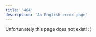 ```yaml
---
title: '404'
description: 'An English error page'
---
```


Unfortunately this page does not exist! :(
